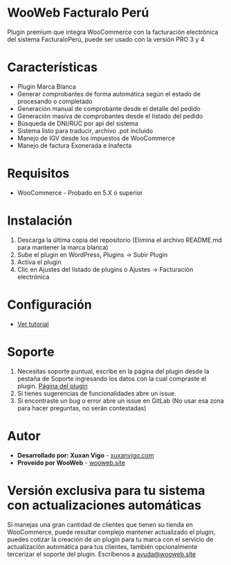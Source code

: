 # WooWeb Facturalo Perú

Plugin premium que integra WooCommerce con la facturación electrónica del sistema FacturaloPerú, puede ser usado con la versión PRO 3 y 4

# Características

* Plugin Marca Blanca
* Generar comprobantes de forma automática según el estado de procesando o completado
* Generación manual de comprobante desde el detalle del pedido
* Generación masiva de comprobantes desde el listado del pedido
* Búsqueda de DNI/RUC por api del sistema
* Sistema listo para traducir, archivo .pot incluido
* Manejo de IGV desde los impuestos de WooCommerce
* Manejo de factura Exonerada e Inafecta

# Requisitos

* WooCommerce - Probado en 5.X ó superior

# Instalación

1. Descarga la última copia del repositorio (Elimina el archivo README.md para mantener la marca blanca)
2. Sube el plugin en WordPress, Plugins -> Subir Plugin
3. Activa el plugin
4. Clic en Ajustes del listado de plugins o Ajustes -> Facturación electrónica

# Configuración

* [Ver tutorial](https://wooweb.site/como-usar-el-plugin-de-facturaloperu-en-woocommerce/)

# Soporte

1. Necesitas soporte puntual, escribe en la página del plugin desde la pestaña de Soporte ingresando los datos con la cual compraste el plugin. [Página del plugin](https://wooweb.site/producto/woocommerce-facturaloperu-facturacion-electronica-sunat/)
2. Si tienes sugerencias de funcionalidades abre un issue.
3. Si encontraste un bug o error abre un issue en GitLab (No usar esa zona para hacer preguntas, no serán contestadas)

# Autor

* **Desarrollado por: Xuxan Vigo** - [xuxanvigo.com](http://xuxanvigo.com)
* **Proveido por WooWeb** - [wooweb.site](http://wooweb.site)

# Versión exclusiva para tu sistema con actualizaciones automáticas

Si manejas una gran cantidad de clientes que tienen su tienda en WooCommerce, puede resultar complejo mantener actualizado el plugin, puedes cotizar la creación de un plugin para tu marca con el servicio de actualización automática para tus clientes, también opcionalmente tercerizar el soporte del plugin. Escríbenos a ayuda@wooweb.site